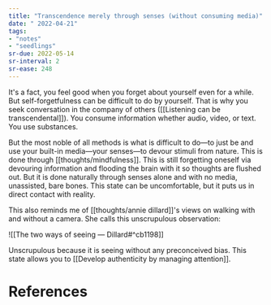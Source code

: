 ```yaml
---
title: "Transcendence merely through senses (without consuming media)"
date: " 2022-04-21"
tags:
- "notes"
- "seedlings"
sr-due: 2022-05-14
sr-interval: 2
sr-ease: 248
---
```


It's a fact, you feel good when you forget about yourself even for a while. But self-forgetfulness can be difficult to do by yourself. That is why you seek conversation in the company of others ([[Listening can be transcendental]]). You consume information whether audio, video, or text. You use substances.

But the most noble of all methods is what is difficult to do—to just be and use your built-in media—your senses—to devour stimuli from nature. This is done through [[thoughts/mindfulness]]. This is still forgetting oneself via devouring information and flooding the brain with it so thoughts are flushed out. But it is done naturally through senses alone and with no media, unassisted, bare bones. This state can be uncomfortable, but it puts us in direct contact with reality.

This also reminds me of [[thoughts/annie dillard]]'s views on walking with and without a camera. She calls this unscrupulous observation:

![[The two ways of seeing — Dillard#^cb1198]]

Unscrupulous because it is seeing without any preconceived bias. This state allows you to [[Develop authenticity by managing attention]].

# References
